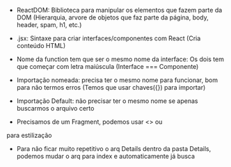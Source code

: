 - ReactDOM: Biblioteca para manipular os elementos que fazem parte da DOM (Hierarquia, arvore de objetos que faz parte da página, body, header, spam, h1, etc.)

- .jsx: Sintaxe para criar interfaces/componentes com React (Cria conteúdo HTML)

- Nome da function tem que ser o mesmo nome da interface: Os dois tem que começar com letra maiúscula (Interface === Componente)

- Importação nomeada: precisa ter o mesmo nome para funcionar, bom para não termos erros (Temos que usar chaves({}) para importar)
- Importação Default: não precisar ter o mesmo nome se apenas buscarmos o arquivo certo

- Precisamos de um Fragment, podemos usar <> ou 
<div> para estilização

- Para não ficar muito repetitivo o arq Details dentro da pasta Details, podemos mudar o arq para index e automaticamente já busca